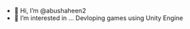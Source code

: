 - 👋 Hi, I’m @abushaheen2
- 👀 I’m interested in ... Devloping games using Unity Engine

<!---
abushaheen2/abushaheen2 is a ✨ special ✨ repository because its `README.md` (this file) appears on your GitHub profile.
You can click the Preview link to take a look at your changes.
--->
